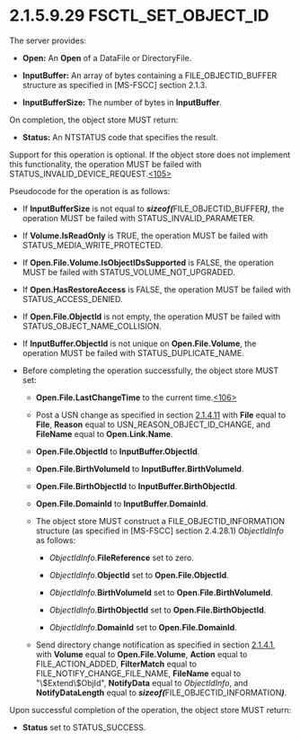 <html dir="LTR" xmlns:mshelp="http://msdn.microsoft.com/mshelp" xmlns:ddue="http://ddue.schemas.microsoft.com/authoring/2003/5" xmlns:xlink="http://www.w3.org/1999/xlink" xmlns:tool="http://www.microsoft.com/tooltip">
    <head>
        <meta http-equiv="Content-Type" content="text/html; CHARSET=utf-8"></meta>
        <meta name="save" content="history"></meta>
        <title>2.1.5.9.29 FSCTL_SET_OBJECT_ID</title>
        <xml>
            <mshelp:toctitle title="2.1.5.9.29 FSCTL_SET_OBJECT_ID"></mshelp:toctitle>
            <mshelp:rltitle title="[MS-FSA]: FSCTL_SET_OBJECT_ID"></mshelp:rltitle>
            <mshelp:keyword index="A" term="63dff554-eabf-4c95-88ac-112523b04c06"></mshelp:keyword>
            <mshelp:attr name="DCSext.ContentType" value="open specification"></mshelp:attr>
            <mshelp:attr name="AssetID" value="63dff554-eabf-4c95-88ac-112523b04c06"></mshelp:attr>
            <mshelp:attr name="TopicType" value="kbRef"></mshelp:attr>
            <mshelp:attr name="DCSext.Title" value="[MS-FSA]: FSCTL_SET_OBJECT_ID" />
        </xml>
    </head>
    <body>
        <div id="header">
            <h1 class="heading">2.1.5.9.29 FSCTL_SET_OBJECT_ID</h1>
        </div>
        <div id="mainSection">
            <div id="mainBody">
                <div id="allHistory" class="saveHistory"></div>
                <div id="sectionSection0" class="section" name="collapseableSection">
                    

<p>The server provides:</p>

<ul><li><p><span><span> 
</span></span><b>Open:</b> An <b>Open</b> of a DataFile or DirectoryFile.</p>

</li><li><p><span><span> 
</span></span><b>InputBuffer:</b> An array of bytes containing a
FILE_OBJECTID_BUFFER structure as specified in <mshelp:link keywords="efbfe127-73ad-4140-9967-ec6500e66d5e" tabindex="0">[MS-FSCC]</mshelp:link>
section <mshelp:link keywords="5982df01-4b94-4feb-a6cd-26a5eeaa9880" tabindex="0">2.1.3</mshelp:link>.</p>

</li><li><p><span><span> 
</span></span><b>InputBufferSize:</b> The number of bytes in <b>InputBuffer</b>.</p>

</li></ul><p>On completion, the object store MUST return:</p>

<ul><li><p><span><span> 
</span></span><b>Status:</b> An NTSTATUS code that specifies the result.</p>

</li></ul><p>Support for this operation is optional. If the object store
does not implement this functionality, the operation MUST be failed with
STATUS_INVALID_DEVICE_REQUEST.<a id="Appendix_A_Target_105"></a><a href="4e3695bd-7574-4f24-a223-b4679c065b63.md#Appendix_A_105" aria-label="Product behavior note 105">&lt;105&gt;</a></p>

<p>Pseudocode for the operation is as follows:</p>

<ul><li><p><span><span> 
</span></span>If <b>InputBufferSize</b> is not equal to <b><i>sizeof(</i></b>FILE_OBJECTID_BUFFER<b><i>)</i></b>,
the operation MUST be failed with STATUS_INVALID_PARAMETER.</p>

</li><li><p><span><span> 
</span></span>If <b>Volume.IsReadOnly</b> is TRUE, the operation MUST be failed
with STATUS_MEDIA_WRITE_PROTECTED.</p>

</li><li><p><span><span> 
</span></span>If <b>Open.File.Volume.IsObjectIDsSupported</b> is FALSE, the
operation MUST be failed with STATUS_VOLUME_NOT_UPGRADED.</p>

</li><li><p><span><span> 
</span></span>If <b>Open.HasRestoreAccess</b> is FALSE, the operation MUST be
failed with STATUS_ACCESS_DENIED.</p>

</li><li><p><span><span> 
</span></span>If <b>Open.File.ObjectId</b> is not empty, the operation MUST be
failed with STATUS_OBJECT_NAME_COLLISION.</p>

</li><li><p><span><span> 
</span></span>If <b>InputBuffer.ObjectId</b> is not unique on <b>Open.File.Volume</b>,
the operation MUST be failed with STATUS_DUPLICATE_NAME.</p>

</li><li><p><span><span> 
</span></span>Before completing the operation successfully, the object store
MUST set:</p>

<ul><li><p><span><span>  </span></span><b>Open.File.LastChangeTime</b>
to the current time.<a id="Appendix_A_Target_106"></a><a href="4e3695bd-7574-4f24-a223-b4679c065b63.md#Appendix_A_106" aria-label="Product behavior note 106">&lt;106&gt;</a></p>

</li><li><p><span><span>  </span></span>Post
a USN change as specified in section <a href="2c897c5e-b29e-464d-825f-565ff587f7f1.md">2.1.4.11</a> with <b>File</b>
equal to <b>File</b>, <b>Reason</b> equal to USN_REASON_OBJECT_ID_CHANGE, and <b>FileName</b>
equal to <b>Open.Link.Name</b>.</p>

</li><li><p><span><span>  </span></span><b>Open.File.ObjectId</b>
to <b>InputBuffer.ObjectId</b>.</p>

</li><li><p><span><span>  </span></span><b>Open.File.BirthVolumeId</b>
to <b>InputBuffer.BirthVolumeId</b>.</p>

</li><li><p><span><span>  </span></span><b>Open.File.BirthObjectId</b>
to <b>InputBuffer.BirthObjectId</b>.</p>

</li><li><p><span><span>  </span></span><b>Open.File.DomainId</b>
to <b>InputBuffer.DomainId</b>. </p>

</li><li><p><span><span>  </span></span>The
object store MUST construct a FILE_OBJECTID_INFORMATION structure (as specified
in [MS-FSCC] section <mshelp:link keywords="63cdde16-85ac-480c-95bf-0bb8f5f09de8" tabindex="0">2.4.28.1</mshelp:link>)
<i>ObjectIdInfo</i> as follows:</p>

<ul><li><p><span><span> 
</span></span><i>ObjectIdInfo</i>.<b>FileReference</b> set to zero.</p>

</li><li><p><span><span> 
</span></span><i>ObjectIdInfo</i>.<b>ObjectId</b> set to <b>Open.File.ObjectId</b>.</p>

</li><li><p><span><span> 
</span></span><i>ObjectIdInfo</i>.<b>BirthVolumeId</b> set to <b>Open.File.BirthVolumeId</b>.</p>

</li><li><p><span><span> 
</span></span><i>ObjectIdInfo</i>.<b>BirthObjectId</b> set to <b>Open.File.BirthObjectId</b>.</p>

</li><li><p><span><span> 
</span></span><i>ObjectIdInfo</i>.<b>DomainId</b> set to <b>Open.File.DomainId</b>.</p>

</li></ul></li><li><p><span><span>  </span></span>Send
directory change notification as specified in section <a href="7f757efa-ba81-4c0e-a4c7-d11d7beed109.md">2.1.4.1</a>, with <b>Volume</b>
equal to <b>Open.File.Volume</b>, <b>Action</b> equal to FILE_ACTION_ADDED, <b>FilterMatch</b>
equal to FILE_NOTIFY_CHANGE_FILE_NAME, <b>FileName</b> equal to
&quot;\$Extend\$ObjId&quot;, <b>NotifyData</b> equal to <i>ObjectIdInfo</i>,
and <b>NotifyDataLength</b> equal to <b><i>sizeof(</i></b>FILE_OBJECTID_INFORMATION<b><i>)</i></b>.</p>

</li></ul></li></ul><p>Upon successful completion of the operation, the object
store MUST return:</p>

<ul><li><p><span><span> 
</span></span><b>Status</b> set to STATUS_SUCCESS.</p>

</li></ul>
                </div>
            </div>
        </div>
    </body>
</html>